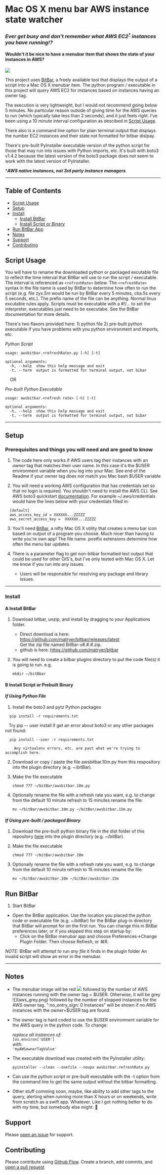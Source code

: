 # Mac OS X menu bar AWS instance state watcher 

### _Ever get busy and don't remember what AWS EC2<sup>[*](#footnote1)</sup> instances you have running:interrobang:_

#### Wouldn't it be nice to have a menubar item that shows the state of your instances in AWS? 

![](full_menubar.png)

This project uses [BitBar](https://getbitbar.com), a freely available tool that displays the output of a script into a Mac OS X menubar item. The python program / executable in this project will query AWS EC2 for instances based on instances having an owner tag.  
  
The execution is very lightweight, but I would not recommend going below 5 minutes. No particular reason outside of giving time for the AWS queries to run (which typically take less than 2 seconds), and it just feels right. I've been using a 10 minute interval configuration as descibed in [Script Usage](#script-usage). 

There also is a command line option for plain terminal output that displays the number EC2 instances and their state not formatted for bitbar dislpay.  

There's pre-built PyInstaller executable version of the python script for those that may run into issues with Python imports, etc. It's built with boto3 v1.4.2 because the latest version of the boto3 package does not seem to work with the latest version of PyInstaller. 

<a name="footnote1">*</a>_**AWS native instances, not 3rd party instance managers**_

------
## Table of Contents

- [Script Usage](#script-usage)
- [Setup](#setup)
- [Install](#install)  
    + [Install BitBar](#a-install-bitbar)  
    + [Install Script or Binary](#b-install-script-or-prebuilt-binary)  
- [Run BitBar App](#run-bitbar)  
- [Notes](#notes)
- [Support](#support)
- [Contributing](#contributing)

## Script Usage

You will have to rename the downloaded python or packaged excutable file to reflect the time interval that BitBar will use to run the script / executable.  The interval is referenced as ```<refreshRate>``` below. The ```<refreshRate>``` syntax in the file name is used by BitBar to determine how often to run the script (e.g. file zyx.5m would be run by BitBar every 5 minutes, cba.5s every 5 seconds, etc.). The prefix name of the file can be anything.  Normal linux excutable rules apply. Scripts must be executable with a #!/... to set the interpreter, executables just need to be executabe. See the BitBar documentation for more details. 

There's two flavors provided here:
    1) python file
    2) pre-built python executable if you have problems with you python environment and imports, etc. 

*Python Script*  
```
usage: awsbitbar.<refreshRate>.py [-h] [-t]

optional arguments:
  -h, --help  show this help message and exit
  -t, --term  output is formatted for terminal output, not bibar
```
&nbsp;&nbsp;&nbsp; OR

*Pre-built Python Executable*  
```
usage: awsbitbar.<refresh rate> [-h] [-t]

optional arguments:
  -h, --help  show this help message and exit
  -t, --term  output is formatted for terminal output, not bibar
```

-----
## Setup

### Prerequisites and things you will need and are good to know

1. The code here only works if AWS users tag their instances with an *owner* tag that matches their user name. In this case it's the $USER environment variable when you log into your Mac.  See end of the Readme if your owner tag does not match you Mac bash $USER variable

2. You will need a working AWS configuration that has credentials set so that no login is required. You shouldn't need to install the AWS CLI. See AWS boto3 quickstart [documentation](http://boto3.readthedocs.io/en/latest/guide/quickstart.html). For example  ~/.aws/credentials would have the lines below with your credentials filled in:
```
  [default]
  aws_access_key_id = XXXXXX...ZZZZZ
  aws_secret_access_key =  XXXXXX...ZZZZZ
```
   
3. You'll need [BitBar](https://getbitbar.com), a nifty Mac OS X utility that creates a menu bar icon based on output of a program you choose.  Much nicer than having to write you're own app! The file name .postfix extensions determine how often the menu bar updates.


5. There is a parameter flag to get non-bitbar formatted text output that could be used for other O/S's, but I've only tested with Mac OS X. Let me know if you run into any issues.
    * Users will be responsible for resolving any package and library issues.

------

### Install

#### A Install BitBar

1. Download bitbar, unzip, and install by dragging to your Applications folder.  
    * Direct download is here: https://github.com/matryer/bitbar/releases/latest   
    Get the zip file named BitBar-v#.#.#.zip.
    * github is here: https://github.com/matryer/bitbar  
    
2. You will need to create a bitbar plugins directory to put the code file(s) it is going to run. e.g.
    ```
    mkdir ~/bitBbar
    ```   

#### B Install Script or Prebuilt Binary

#### *_If Using Python File_*
1. Install the boto3 and pytz Python packages

```
  pip install -r requirements.txt 
```

&nbsp;&nbsp;&nbsp;Try pip -- user install if get an error about boto3 or any other packages not found:

```
  pip install --user -r requirements.txt 
```
        Any virtualenv errors, etc. are past what we're trying to accomplish here.  

2. Download or copy / paste the file awsbitbar.10m.py from this respository into the plugin directory (e.g. ~/bitBar).   

3. Make the file executable
    ```
    chmod 777 ~/bitBar/awsbitbar.10m.py
    ```
    
4. Optionally rename the file with a refresh rate you want, e.g. to change from the default 10 minute refresh to 15 minutes rename the file:
    ```
    mv ~/bitBar/awsbitbar.10m.py ~/bitBar/awsbitbar.15m.py
    ```
    
#### *_If Using pre-built / packaged Binary_*
1. Download the pre-built python binary file in the dist folder of this repository [here](/dist/awsbitbar.10m) into the plugin directory (e.g. ~/bitBar).  

2. Make the file executable
    ```
    chmod 777 ~/bitBar/awsbitbar.10m
    ```
    
3. Optionally rename the file with a refresh rate you want, e.g. to change from the default 10 minute refresh to 15 minutes rename the file:
    ```
    mv ~/bitBar/awsbitbar.10m ~/bitBar/awsbitbar.15m
    ```

## Run BitBar
1. Start BitBar
  * Open the BitBar application. Use the location you placed the python code or executable file (e.g. ~/bitBar) for the BitBar plug-in directory that BitBar will prompt for on the first run. You can change this in BitBar preferences later, or if you skipped this step on startup by:  
      + Click on the BitBar menubar app and choose Preferences->Change Plugin Folder. Then choose Refresh, or &#8984;R.

*_NOTE:_* BitBar will attempt to run _any file_ it finds in the plugin folder  An invalid script will show an error in the menubar.

------

## Notes

* The menubar image will be red ![](aws_red.png) followed by the number of AWS instances running with the owner tag = $USER. Otherwise, it will be grey ![](aws_grey.png) followed by the number of stopped instances for the AWS owner tag. ":no_entry_sign: 0 Instances" will be shown if no AWS instances with the owner=$USER tag are found.

* The owner tag is hard coded to use the $USER environment variable for the AWS query in the python code. To change:  
    
    _replace all instances of:_  
      ```[os.environ['USER']```  
  _with:_  
    ```'myAWSownerTagValue'```

* The executable download was created with the PyInstaller utility: 
    ```
    pyinstaller --clean --onefile --noupx awsbitbar.refreshRate.py
    ```  
    
* Can use the python script or pre-built executable with the -t option from the command line to get the same output without the bitbar formatting.
* Other stuff comming soon, maybe, like ability to add other tags to the query, alerting when running more than X hours or on weekends, write from scratch as a swift app. Whatever. Like I got nothing better to do with my time, but somebody else might. :cherries:

## Support

Please [open an issue](https://github.com/dfgit/AWS-Remind/issues/new) for support.

## Contributing

Please contribute using [Github Flow](https://guides.github.com/introduction/flow/). Create a branch, add commits, and [open a pull request](https://github.com/dfgit/AWS-Remind/compare/)
